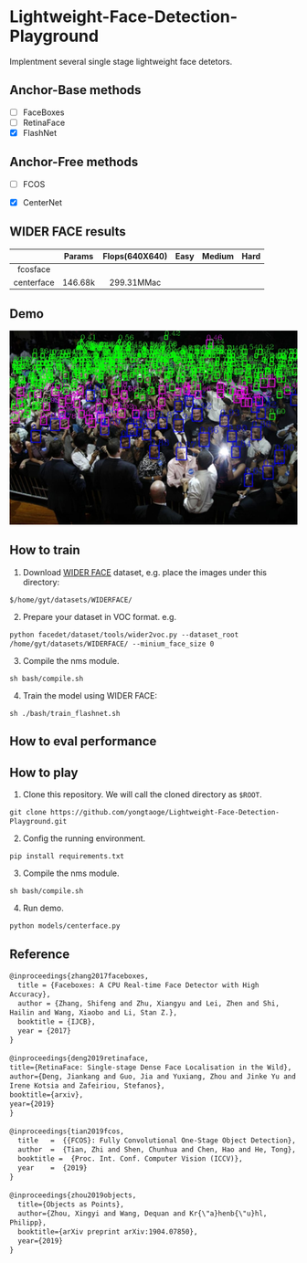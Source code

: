 # Lightweight-Face-Detection-Playground
Implentment several single stage lightweight face detetors.

## Anchor-Base methods
- [ ] FaceBoxes
- [ ] RetinaFace
- [x] FlashNet

## Anchor-Free methods
- [ ] FCOS
- [x] CenterNet



## WIDER FACE results
|      | Params|Flops(640X640)|Easy|Medium|Hard|
|:----:|:-----:|:-----:|:----:|:-----:|:-----:|
|fcosface  |   |     | | | |
|centerface|146.68k|299.31MMac|| | |

## Demo
![1_Handshaking_Handshaking_1_579_bbox](images/1_Handshaking_Handshaking_1_579_bbox.jpg)

## How to train
1. Download [WIDER FACE](http://shuoyang1213.me/WIDERFACE/) dataset, e.g. place the images under this directory:
```
$/home/gyt/datasets/WIDERFACE/
```
2. Prepare your dataset in VOC format. e.g.
```
python facedet/dataset/tools/wider2voc.py --dataset_root /home/gyt/datasets/WIDERFACE/ --minium_face_size 0
```
3. Compile the nms module.
```
sh bash/compile.sh
```
4. Train the model using WIDER FACE:
```
sh ./bash/train_flashnet.sh
```

## How to eval performance

## How to play
1. Clone this repository. We will call the cloned directory as `$ROOT`.
```
git clone https://github.com/yongtaoge/Lightweight-Face-Detection-Playground.git
```
2. Config the running environment.
```
pip install requirements.txt
```
3. Compile the nms module.
```
sh bash/compile.sh
```
4. Run demo.
```
python models/centerface.py
```

## Reference
```
@inproceedings{zhang2017faceboxes,
  title = {Faceboxes: A CPU Real-time Face Detector with High Accuracy},
  author = {Zhang, Shifeng and Zhu, Xiangyu and Lei, Zhen and Shi, Hailin and Wang, Xiaobo and Li, Stan Z.},
  booktitle = {IJCB},
  year = {2017}
}

@inproceedings{deng2019retinaface,
title={RetinaFace: Single-stage Dense Face Localisation in the Wild},
author={Deng, Jiankang and Guo, Jia and Yuxiang, Zhou and Jinke Yu and Irene Kotsia and Zafeiriou, Stefanos},
booktitle={arxiv},
year={2019}
}

@inproceedings{tian2019fcos,
  title   =  {{FCOS}: Fully Convolutional One-Stage Object Detection},
  author  =  {Tian, Zhi and Shen, Chunhua and Chen, Hao and He, Tong},
  booktitle =  {Proc. Int. Conf. Computer Vision (ICCV)},
  year    =  {2019}
}

@inproceedings{zhou2019objects,
  title={Objects as Points},
  author={Zhou, Xingyi and Wang, Dequan and Kr{\"a}henb{\"u}hl, Philipp},
  booktitle={arXiv preprint arXiv:1904.07850},
  year={2019}
}
```

